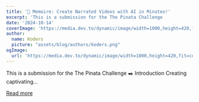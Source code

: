 ```yaml
---
title: '🦄 Memoire: Create Narrated Videos with AI in Minutes!'
excerpt: 'This is a submission for the The Pinata Challenge            ✒️ Introduction   Creating captivating...'
date: '2024-10-14'
coverImage: 'https://media.dev.to/dynamic/image/width=1000,height=420,fit=cover,gravity=auto,format=auto/https%3A%2F%2Fdev-to-uploads.s3.amazonaws.com%2Fuploads%2Farticles%2F27glgyr9fyrqwl80bld8.png'
author:
  name: Koders
  picture: "assets/blog/authors/koders.png"
ogImage:
  url: 'https://media.dev.to/dynamic/image/width=1000,height=420,fit=cover,gravity=auto,format=auto/https%3A%2F%2Fdev-to-uploads.s3.amazonaws.com%2Fuploads%2Farticles%2F27glgyr9fyrqwl80bld8.png'
---
```


This is a submission for the The Pinata Challenge            ✒️ Introduction   Creating captivating...

[Read more](https://dev.to/omzi/memoire-create-narrated-videos-with-ai-in-minutes-1lkn)
